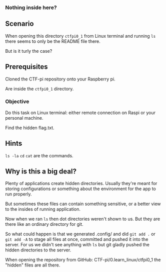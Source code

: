 ### Nothing inside here?

## Scenario

When opening this directory `ctfpi0_1` from Linux terminal and running `ls` there seems to only be the README file there.

But is it turly the case?

## Prerequisites

Cloned the CTF-pi repository onto your Raspberry pi.

Are inside the `ctfpi0_1` directory.

### Objective

Do this task on Linux terminal: either remote connection on Raspi or your personal machine.

Find the hidden flag.txt.

## Hints

`ls -la`  `cd` `cat` are the commands.

## Why is this a big deal?

Plenty of applications create hidden directories. Usually they're meant for storing configurations or something about the environment for the app to run properly.

But sometimes these files can contain something sensitive, or a better view to the insides of running application.

Now when we ran `ls` then dot directories weren't shown to us. But they are there like an ordinary directory for git.

So what could happen is that we generated .config/ and did `git add .` or `git add -A` to stage all files at once, committed and pushed it into the server. For us we didn't see anything with `ls` but git gladly pushed the hidden directories to the server.

When opening the repository from GitHub: CTF-pi/0.learn_linux/ctfpi0_1 the "hidden" files are all there.